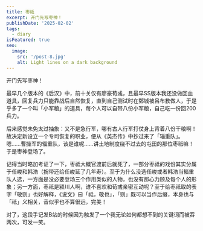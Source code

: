 ```yaml
---
title: 枣祗
excerpt: 开门先写枣神！
publishDate: '2025-02-02'
tags:
  - diary
isFeatured: true
seo:
  image:
    src: '/post-8.jpg'
    alt: Light lines on a dark background
---
```


开门先写枣神！

最早几个版本的《后汉》中，前十关仅有廖豪荀彧，且最早SS版本我还没做回血道具，回复兵力只能靠战后自然恢复，直到自己测试时在鄄城被吕布教做人，于是乎多了一个叫「小军粮」的道具，每个人可以自带八份小军粮，自己吃一份回200兵力。

后来感觉未免太过抽象：又不是急行军，哪有古人行军打仗身上背着八份干粮啊！故决定新设立一个专司恢复的职业，便从《英杰传》中抄过来了「辎重队」。嗯……曹操军的辎重队，该是谁呢……讲土地制度绕不过去的屯田的那位枣祗嘛！于是枣神登场了。

记得当时略加考证了一下，枣祗大概官渡前后就死了，一部分枣祗的戏份其实分属于任峻和韩浩（捎带还给任峻延了几年寿）。至于为什么没选任峻或者韩浩当辎重队人选，一方面是没必要登场三个作用类似的人物，也没有那心力顾及每个人的形象；另一方面，枣祗是颍川人啊，谁不喜欢和荀彧亲密互动呢？至于给枣祗取的表字「敬则」也好解释，《说文》曰「祗，敬也」，「则」既可以当作后缀，本身也与「祗」义相关，音似乎也不算很远，完美！

对了，这段手记发B站的时候因为触发了一个我无论如何都想不到的关键词而被吞两次，可发一笑。
